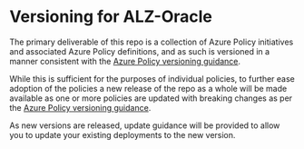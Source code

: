 # Versioning for ALZ-Oracle

The primary deliverable of this repo is a collection of Azure Policy initiatives and associated Azure Policy definitions, and as such is versioned in a manner consistent with the [Azure Policy versioning guidance](https://github.com/Azure/azure-policy/blob/master/built-in-policies/README.md#versioning).

While this is sufficient for the purposes of individual policies, to further ease adoption of the policies a new release of the repo as a whole will be made available as one or more policies are updated with breaking changes as per the [Azure Policy versioning guidance](https://github.com/Azure/azure-policy/blob/master/built-in-policies/README.md#versioning).

As new versions are released, update guidance will be provided to allow you to update your existing deployments to the new version.
